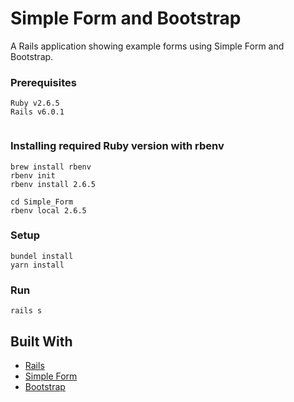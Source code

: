 # Simple Form and Bootstrap

A Rails application showing example forms using Simple Form and Bootstrap.

### Prerequisites

```
Ruby v2.6.5
Rails v6.0.1
 
```

### Installing required Ruby version with rbenv

```
brew install rbenv
rbenv init
rbenv install 2.6.5

cd Simple_Form
rbenv local 2.6.5

```

### Setup

```
bundel install
yarn install
```

### Run

```
rails s
```

## Built With

* [Rails](https://github.com/plataformatec/simple_form) 
* [Simple Form](https://github.com/plataformatec/simple_form) 
* [Bootstrap](https://getbootstrap.com/) 


